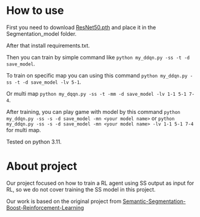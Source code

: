 # **How to use**
First you need to download [ResNet50.pth](https://drive.google.com/file/d/1JRdPggs5jTWAXKRXk6hVxzmP-KnOr8Hw/view) and place it in the Segmentation_model folder.

After that install requirements.txt.

Then you can train by simple command like
```python my_ddqn.py -ss -t -d save_model```.

To train on specific map you can using this command
```python my_ddqn.py -ss -t -d save_model -lv 5-1```.

Or multi map
```python my_dqqn.py -ss -t -mm -d save_model -lv 1-1 5-1 7-4```.

After training, you can play game with model by this command
```python my_ddqn.py -ss -s -d save_model -mn <your model name>```
or ```python my_ddqn.py -ss -s -d save_model -mn <your model name> -lv 1-1 5-1 7-4``` for multi map.

Tested on python 3.11.

# **About project**
Our project focused on how to train a RL agent using SS output as input for RL, so we do not cover training the SS model in this project. 

Our work is based on the original project from [Semantic-Segmentation-Boost-Reinforcement-Learning](https://github.com/vpulab/Semantic-Segmentation-Boost-Reinforcement-Learning/tree/69eace77a3437f98b1b437074adee5a578803581/RL)
